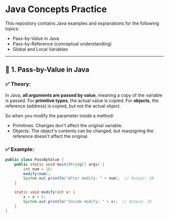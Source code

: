 # Java Concepts Practice

This repository contains Java examples and explanations for the following topics:

- Pass-by-Value in Java
- Pass-by-Reference (conceptual understanding)
- Global and Local Variables

---

## 📌 1. Pass-by-Value in Java

### ✅ Theory:
In Java, **all arguments are passed by value**, meaning a copy of the variable is passed. For **primitive types**, the actual value is copied. For **objects**, the reference (address) is copied, but not the actual object.

So when you modify the parameter inside a method:
- Primitives: Changes don't affect the original variable.
- Objects: The object's contents can be changed, but reassigning the reference doesn't affect the original.

### ✅ Example:

```java
public class PassByValue {
    public static void main(String[] args) {
        int num = 10;
        modify(num);
        System.out.println("After modify: " + num);  // Output: 10
    }

    static void modify(int x) {
        x = x + 5;
        System.out.println("Inside modify: " + x);  // Output: 15
    }
}
